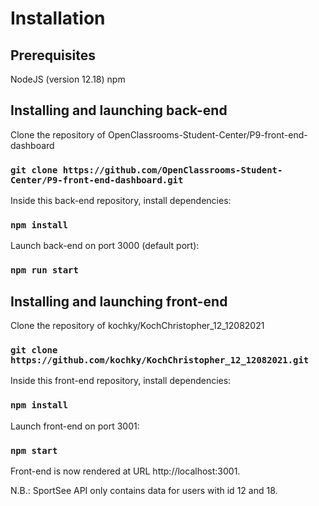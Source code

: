 # Installation



## Prerequisites
  NodeJS (version 12.18)
  npm
  
## Installing and launching back-end

Clone the repository of OpenClassrooms-Student-Center/P9-front-end-dashboard

### `git clone https://github.com/OpenClassrooms-Student-Center/P9-front-end-dashboard.git`


Inside this back-end repository, install dependencies:

### `npm install`


Launch back-end on port 3000 (default port):

### `npm run start`



## Installing and launching front-end

Clone the repository of kochky/KochChristopher_12_12082021

### `git clone https://github.com/kochky/KochChristopher_12_12082021.git`


Inside this front-end repository, install dependencies:

### `npm install`


Launch front-end on port 3001:

### `npm start`


Front-end is now rendered at URL http://localhost:3001.



N.B.:
SportSee API only contains data for users with id 12 and 18.
